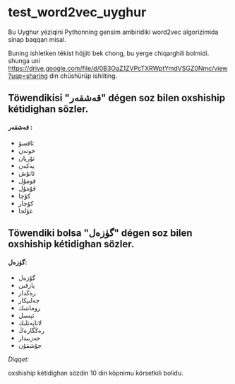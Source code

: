 # test_word2vec_uyghur
Bu Uyghur yéziqini Pythonning gensim ambiridiki word2vec algorizimida sinap baqqan misal.

Buning ishletken tékist höjjiti bek chong, bu yerge chiqarghili bolmidi.
shunga uni
https://drive.google.com/file/d/0B3OaZ1ZVPcTXRWptYmdVSGZ0Nmc/view?usp=sharing
din chüshürüp ishliting.

## Töwendikisi "قەشقەر" dégen soz bilen oxshiship kétidighan sözler.</br>
#### قەشقەر :</br>
*	ئاقسۇ</br>
*	خوتەن</br>
*	تۇرپان</br>
*	يەكەن</br>
*	ئاتۇش</br>
*	قومۇل</br>
*	قۇمۇل</br>
*	كۇچا</br>
*	كۇچار</br>
*	غۇلجا</br>

## Töwendiki bolsa "گۈزەل" dégen soz bilen oxshiship kétidighan sözler.</br>
#### گۈزەل:</br>
-	گۇزەل</br>
-	يارقىن</br>
-	رەڭدار</br>
-	جەلىپكار</br>
-	رومانتىك</br>
-	ئېسىل</br>
-	لاتاپەتلىك</br>
-	رەڭگارەڭ</br>
-	جەزبىدار</br>
-	جۇشقۇن</br>

*Diqqet:*

   oxshiship kétidighan sözdin 10 din köpnimu körsetkili bolidu.
